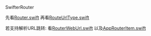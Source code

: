SwifterRouter

先看[Router.swift](https://github.com/Z-JaDe/SwifterRouter/blob/master/Sources/Router.swift)
再看[RouteUrlType.swift](https://github.com/Z-JaDe/SwifterRouter/blob/master/Sources/RouteUrlType.swift)

若支持解析URL跳转:
看[RouterWebUrl.swift](https://github.com/Z-JaDe/SwifterRouter/blob/master/Sources/Web/RouterWebUrl.swift)
以及[AppRouterItem.swift](/Sources/Web/RouterWebUrl.swift)

